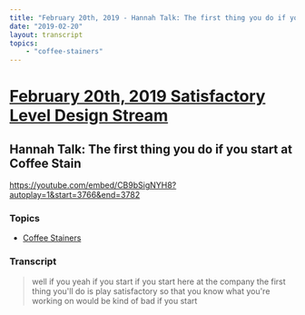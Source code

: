 ```yaml
---
title: "February 20th, 2019 - Hannah Talk: The first thing you do if you start at Coffee Stain"
date: "2019-02-20"
layout: transcript
topics: 
    - "coffee-stainers"
---
```

# [February 20th, 2019 Satisfactory Level Design Stream](../2019-02-20.md)
## Hannah Talk: The first thing you do if you start at Coffee Stain
https://youtube.com/embed/CB9bSigNYH8?autoplay=1&start=3766&end=3782
### Topics
* [Coffee Stainers](../topics/coffee-stainers.md)

### Transcript

> well if you yeah if you start if you
> start here at the company the first
> thing you'll do is play satisfactory so
> that you know what you're working on
> would be kind of bad if you start
